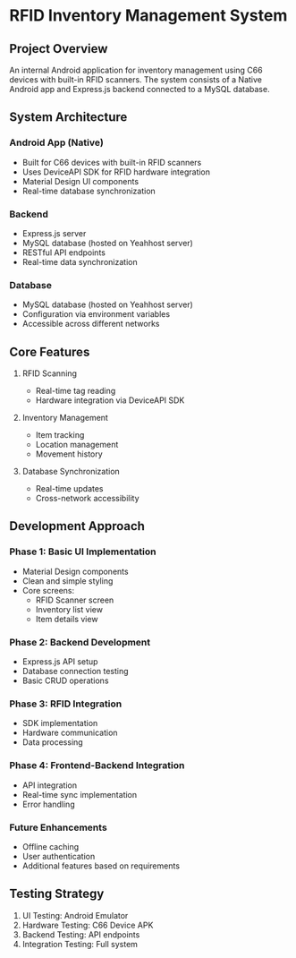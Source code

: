 # RFID Inventory Management System

## Project Overview
An internal Android application for inventory management using C66 devices with built-in RFID scanners. The system consists of a Native Android app and Express.js backend connected to a MySQL database.

## System Architecture

### Android App (Native)
- Built for C66 devices with built-in RFID scanners
- Uses DeviceAPI SDK for RFID hardware integration
- Material Design UI components
- Real-time database synchronization

### Backend
- Express.js server
- MySQL database (hosted on Yeahhost server)
- RESTful API endpoints
- Real-time data synchronization

### Database
- MySQL database (hosted on Yeahhost server)
- Configuration via environment variables
- Accessible across different networks

## Core Features
1. RFID Scanning
   - Real-time tag reading
   - Hardware integration via DeviceAPI SDK

2. Inventory Management
   - Item tracking
   - Location management
   - Movement history

3. Database Synchronization
   - Real-time updates
   - Cross-network accessibility

## Development Approach

### Phase 1: Basic UI Implementation
- Material Design components
- Clean and simple styling
- Core screens:
  - RFID Scanner screen
  - Inventory list view
  - Item details view

### Phase 2: Backend Development
- Express.js API setup
- Database connection testing
- Basic CRUD operations

### Phase 3: RFID Integration
- SDK implementation
- Hardware communication
- Data processing

### Phase 4: Frontend-Backend Integration
- API integration
- Real-time sync implementation
- Error handling

### Future Enhancements
- Offline caching
- User authentication
- Additional features based on requirements

## Testing Strategy
1. UI Testing: Android Emulator
2. Hardware Testing: C66 Device APK
3. Backend Testing: API endpoints
4. Integration Testing: Full system
